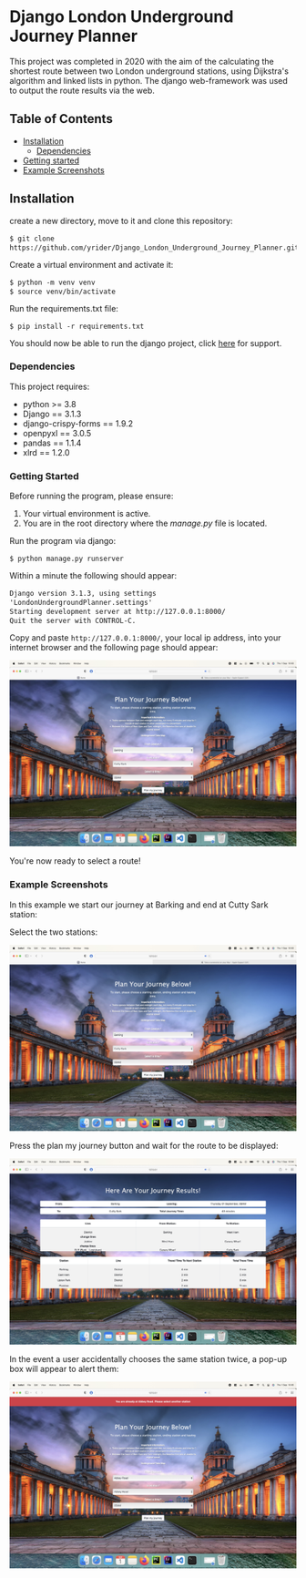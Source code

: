 # Django London Underground Journey Planner

This project was completed in 2020 with the aim of the calculating the shortest route between two London underground stations, using Dijkstra's algorithm and linked lists in python. The django web-framework was used to output the route results via the web.

## Table of Contents

* [Installation](#installation)
    * [Dependencies](#dependencies)
* [Getting started](#getting-started)
* [Example Screenshots](#example-screenshots)

## Installation

create a new directory, move to it and clone this repository:

```
$ git clone https://github.com/yrider/Django_London_Underground_Journey_Planner.git
```

Create a virtual environment and activate it:

```
$ python -m venv venv
$ source venv/bin/activate
```

Run the requirements.txt file:

```
$ pip install -r requirements.txt
```

You should now be able to run the django project, click [here](#getting-started) for support.

### Dependencies

This project requires:

* python >= 3.8
* Django == 3.1.3
* django-crispy-forms == 1.9.2
* openpyxl == 3.0.5
* pandas == 1.1.4
* xlrd == 1.2.0

### Getting Started

Before running the program, please ensure:

1) Your virtual environment is active.
2) You are in the root directory where the *manage.py* file is located.

Run the program via django:

```
$ python manage.py runserver
```

Within a minute the following should appear:

```
Django version 3.1.3, using settings 'LondonUndergroundPlanner.settings'
Starting development server at http://127.0.0.1:8000/
Quit the server with CONTROL-C.
```

Copy and paste ```http://127.0.0.1:8000/```, your local ip address, into your internet browser and the following page should appear:

![tmp](static/readme_menu.jpeg)

You're now ready to select a route!

### Example Screenshots

In this example we start our journey at Barking and end at Cutty Sark station:

Select the two stations:

![select stations](static/readme_menu.jpeg)

Press the plan my journey button and wait for the route to be displayed:

![view_results](static/readme_results.jpeg)

In the event a user accidentally chooses the same station twice, a pop-up box will appear to alert them:

![wrong input](static/readme_error.jpeg)
